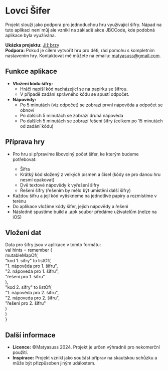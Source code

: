 <body>
    <h1>Lovci Šifer</h1>
    <p>
      Projekt slouží jako podpora pro jednoduchou hru využívající šifry. 
      Nápad na tuto aplikaci není můj ale vznikl na základě akce JBCCode, kde podobná aplikace byla využívána.
    </p>
        <strong>Ukázka projektu:</strong> <a href="">Již brzy</a> <br>
        <strong>Podpora:</strong> Pokud je cílem vytvořit hru pro děti, rád pomohu s kompletním nastavením hry. 
            Kontaktovat mě můžete na emailu: <a href="mailto:matyasuss@gmail.com">matyasuss@gmail.com</a>.
    <h2>Funkce aplikace</h2>
    <ul>
        <li><strong>Vložení kódu šifry:</strong>
            <ul>
                <li>Hráči napíší kód nacházející se na papírku se šifrou.</li>
                <li>V případě zadání správného kódu se spustí odpočet.</li>
            </ul>
        </li>
        <li><strong>Nápovědy:</strong>
            <ul>
                <li>Po 5 minutách (viz odpočet) se zobrazí první nápověda a odpočet se obnoví</li>
                <li>Po dalších 5 minutách se zobrazí druhá nápověda</li>
                <li>Po dalších 5 minutách se zobrazí řešení šifry (celkem po 15 minutách od zadání kódu)</li>
            </ul>
        </li>
    </ul>
    <h2>Příprava hry</h2>
    <ul>
        <li>Pro hru si přpravíme libovolný počet šifer, ke kterým budeme potřebovat:</li>
          <ul>
            <li>Šifra</li>
            <li>Krátký kód složený z velkých písmen a čísel (kódy se pro danou hru nesmí opakovat)</li>
            <li>Dvě textové nápovědy k vyřešení šifry</li>
            <li>Řešení šifry (řešením by mělo být umístění další šifry)</li>
          </ul>
        <li>Každou šifru a její kód vytiskneme na jednotlivé papíry a rozmístíme v terénu</li>
        <li>Do aplikace vložíme kódy šifer, jejich nápovědy a řešení</li>
        <li>Následně spustíme build a .apk soubor předáme uživatelům (nelze na iOS)</li>
    </ul>
    <h2>Vložení dat</h2>
    <p>Data pro šifry jsou v aplikace v tomto formátu:<br>
        val hints = remember { <br>
            mutableMapOf(<br>
                "kod 1. sifry" to listOf(<br>
                    "1. nápověda pro 1. šifru",<br>
                    "2. nápoveda pro 1. šifru",<br>
                    "řešení pro 1. šifru"<br>
                ),<br>
                "kod 2. sifry" to listOf(<br>
                    "1. nápověda pro 2. šifru",<br>
                    "2. nápoveda pro 2. šifru",<br>
                    "řešení pro 2. šifru"<br>
                )<br>
            )<br>
        }<br>
</p>
    <h2>Další informace</h2>
    <ul>
        <li><strong>Licence:</strong> ©Matyasuss 2024. Projekt je určen výhradně pro nekomerční použití.</li>
        <li><strong>Inspirace:</strong> Projekt vznikl jako součást příprav na skautskou schůzku a může být přizpůsoben jiným událostem.</li>
    </ul>
</body>

